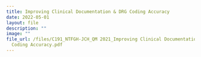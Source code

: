 ```yaml
---
title: Improving Clinical Documentation & DRG Coding Accuracy
date: 2022-05-01
layout: file
description: ""
image: ""
file_url: /files/C191_NTFGH-JCH_QM 2021_Improving Clinical Documentation n DRG
  Coding Accuracy.pdf
---
```

